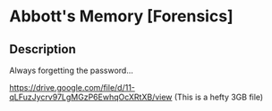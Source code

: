 # Abbott's Memory [Forensics]

## Description

Always forgetting the password...

https://drive.google.com/file/d/11-qLFuzJycrv97LgMGzP6EwhqOcXRtXB/view   (This is a hefty 3GB file) 


